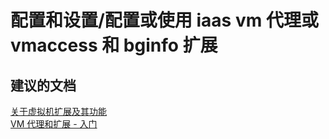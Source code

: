 <properties
    pageTitle="configuration and setup/configure or use iaas vm agent or vmaccess and bginfo extensions"
    description="配置和设置/配置或使用 iaas vm 代理或 vmaccess 和 bginfo 扩展"
    service="microsoft.classiccompute"
    resource="virtualmachines"
    authors="kasparks"
    displayOrder=""
    selfHelpType="generic"
    supportTopicIds="32411845"
    resourceTags=""
    productPesIds="14749"
    cloudEnvironments="public"
/>


# 配置和设置/配置或使用 iaas vm 代理或 vmaccess 和 bginfo 扩展

## **建议的文档**
[关于虚拟机扩展及其功能](https://azure.microsoft.com/documentation/articles/virtual-machines-windows-extensions-features/)<br>
[VM 代理和扩展 - 入门](https://azure.microsoft.com/blog/vm-agent-and-extensions-part-1/)



<!--HONumber=Jul16_HO2-->


